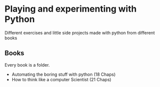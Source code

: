 # Playing and experimenting with Python
Different exercises and little side projects made with python from different books

## Books

Every book is a folder.

- Automating the boring stuff with python (18 Chaps)
- How to think like a computer Scientist (21 Chaps)
